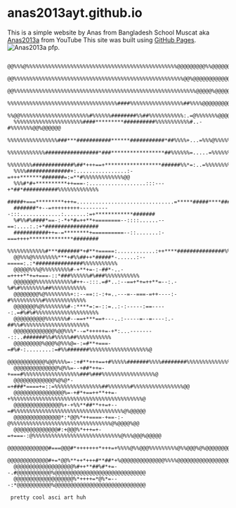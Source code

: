 # anas2013ayt.github.io
This is a simple website by Anas from Bangladesh School Muscat aka [Anas2013a](youtube.com/@Anas2013aYT) from YouTube
This site was built using [GitHub Pages](https://pages.github.com/).
![Anas2013a pfp.](https://yt3.googleusercontent.com/W03QHo6AyjXSiVlJ9nWw07kUy8sA_5irdltqimRYUtN105S6sCzMUq0jSzUhRBVLrUNaCMU_CA=s900-c-k-c0x00ffffff-no-rj)
      
      @@%%%@%%%%%%%%%%%%%%%%%%%%%%%%%%%%%%%%%%%%%%%%%%%%%%%%@@@@@@@@@%%@@@@@@@@@@@@      
      @@%%%%%%%%%%%%%%%%%%%%%%%%%%%%%%%%%%%%%%%%%%%%%%%%%%%%%%@@%@@@@@@@@@@@@@@@@@@      
      @@%%%%%%%%%%%%%%%%%%%%%%%%%%%%%%%%%%%%%%%%%%%%%%%%%%%%%%%%%%@@@@@%@@@@@@@@@@@      
      %%%%%%%%%%%%%%%%%%%%%%%%%%%%%%%%%%%####%%%%%%%%%%%%%%%%%##%%%%@@@@@@@@@@@@@@@      
      %%@@%%%%%%%%%%%%%%%%%%%%%%#%%%%%%########%%##%%%%%%%%%%%:.=@%%%%%%%@@@@@@@@@@      
      %%%%%%%%%%%%%%%%%%%%%%####*********##########%%%%%%%%%%%#..-#%%%%%%%@@%@@@@@@      
      %%%%%%%%%%%%%%%%###***###########******###########*##%%%%+...=%%%@%%%%%@@@@@@      
      %%%%%%%%%%%%#################*###*****************##%%%%%%=.....=%%%%%%%@@@@@      
      %%%%%%%%#############%##*+++==+******************######%%*=:..=%%%%%%%%%%@@@@      
      %%%%##############+:................:-=+++*******#######=:=**#%%%%%%%%%%%%%@@      
      %%%#*#+**********++===-:..................:::---+*##*###########%%%%%%%%%%%%%      
      #####+===*********+++=...............................=*****#####****########%      
      #######*+--=+++++++++----------:::.............:.......:=+************#######      
      %#%%#%####*==-:-*+*#=++**+========--::::......--==:....:.:+*#################      
      ###########++=-=********+==========--::.......:-===++++**************########      
      %%%%%%%%%%%%#***#######*+#**+=====:............:++****###############%%%%%%%%      
      @@%%%@%%%%%%%%***+#%%##++*#####*-......:--=====:.:*###############%%%%%%%%%%%      
      @@@@@%%%@%%%%%%%%%#-+**+=-:-##*-..-=++++**+=+===-::*###%%%%%%#%###%%%%%%%%%%%      
      @@@@@@@%%%%%%%%%%%%#++--:::.=#*..:--==+*+=++**=--:.-%#%#%%%%%%%%##%%%%%%%%%%%      
      @@@@@@@@%@%%%%%%%%+::--==::-:+=..---=--===-=++----:-#%%%%%%%%%%#%%%%%%%%%%%%%      
      @@@@@@@%@%%%%%%%%#-:****=:=-::=..:-:-----:==-----:.=#%#%#%%%%%%%%%%%%%%%%%%%%      
      @@@@@@@@@@%%%%%%%#--==+***==+---..:-----=--=----:.-##%%#%%%%%%%%%%%%%%%%%%%%%      
      @@@@@@@@@@@@@%@@%%%*--=*+++++=-+*:...--------::..#######%%#%%%%%##%%%%%%%%%%%      
      @@@@@@@@@%@@@%@%%%@=-:=#**+===-=#%#-:........:=#%%#######%%%%%%%%%%%%%%%%%%%@      
      @@@@@@@@@@@@%@@%%%%=-:+#**+++==+#%%%%%#######%%%%########%%%%%%%%%%%%%%%%%%%@      
      @@@@@@@@@@@@@@%@%%=--+##*++=-+===#%%%%%%%%%%%%%%%%%%###%###%%%%%%%%%%%%%%%%%@      
      @@@@@@@@@@@@@%@%@*-=+###*====+=::=%%%%%%%%%%%%%%%##%%%%%%%#%%%%%%%%%%%%%%%%@@      
      @@@@@@@@@@@@@@@@%=-+#*+==++**++=-+%%%%%%%%%%%%%%%%%%%%%%%%%%%%%%%%%%%%%%%%%%@      
      @@@@@@@@@@@@@@@%+-+%%**##**++=+--=#%%%%%%%%%%%%%%%%%%%%%%%%%%%%%%%%%%%@%@@@@@      
      @@@@@@@@@@@@@@@*:*@@%*++====-+==-:-@%%%%%%%%%%%%%%%%%%%%%%%%%%%%%%%%@%@@@@%@@      
      @@@@@@@@@@@@@@#:+@@@%*+++=+-=+===-:@%%%%%%%%%%%%%%%%%%%%%%%%%%%%@%%%@@@%@@@@@      
      @@@@@@@@@@@@@#===@@@#*+++++++*+++=+%%%%@%%@@@%%%%%%%%%@%%@@@%@%@@@@@@@@@@@@@@      
      @@@@@@@@@@@@@#+=*@@%**++*+++#**##*+%@@@@@@@@@@@@@@%%%%@@@@@@@@@@@@@@@@@@@@@@@      
      @@@@@@@@@@@@@@@@@@@%#++**##%#*+=--.#@@@@@@@@@@@%@@@@@@@@@@@@@@@@@@@@@@@@@@@@@      
      @@@@@@@@@@@@@@@@@@@%*++++=*@%*=---:*@@@@@@@@@@@%@@@@@@@@@@@@@@@@@@@@@@@@@@@@@      

     pretty cool asci art huh
